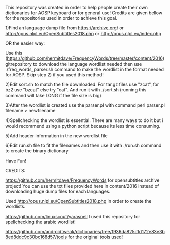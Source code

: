 This repository was created in order to help people create their own dictionaries for AOSP keyboard or for general use! Credits are given bellow for the repositories used in order to achieve this goal.

1)Find an language dump file from https://archive.org/ or http://opus.nlpl.eu/OpenSubtitles2018.php or http://opus.nlpl.eu/index.php 

OR the easier way:

 Use this (https://github.com/hermitdave/FrequencyWords/tree/master/content/2016) gitrepository to download the language wordlist needed
 then use ./freq_words_parser.sh command to make the wordlist in the format needed for AOSP.
 Skip step 2) if you used this method!
 

2)Edit sort.sh to match the file downloaded. For tar.gz files use "zcat", for bz2 use "bzcat" else try "cat". And run it with ./sort.sh (running this command will take LONG if the file size is big)

3)After the wordlist is created use the parser.pl with command perl parser.pl filename > newfilename

4)Spellchecking the wordlist is essential. There are many ways to do it but i would recommend using a python script because its less time consuming. 

5)Add header information in the new wordlist file

6)Edit run.sh file to fit the filenames and then use it with ./run.sh command to create the binary dictionary

Have Fun!

CREDITS: 

https://github.com/hermitdave/FrequencyWords for opensubtitles archive project! You can use the txt files provided here in content/2016  instead of downloading huge dump files for each languages.

Used http://opus.nlpl.eu/OpenSubtitles2018.php in order to create the wordlists.

https://github.com/linuxscout/yaraspell I used this repository for spellchecking the arabic wordlist!

https://github.com/androidtweak/dictionaries/tree/f936da825c1d172e83e3b8ed8ddc9c30bc168d57/tools for the original tools used!



